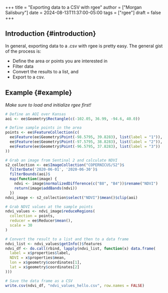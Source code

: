 +++
title = "Exporting data to a CSV with rgee"
author = ["Morgan Salisbury"]
date = 2024-08-13T11:37:00-05:00
tags = ["rgee"]
draft = false
+++

## Introduction {#introduction}

In general, exporting data to a .csv with rgee is pretty easy. The general gist of the process is:

-   Define the area or points you are interested in
-   Filter data
-   Convert the results to a list, and
-   Export to a csv.


## Example {#example}

_Make sure to load and initialize rgee first!_

```R
# Define an AOI over Kansas
aoi <- ee$Geometry$Rectangle(c(-102.05, 36.99, -94.6, 40.0))

# Define sample points in the area
points <- ee$FeatureCollection(c(
  ee$Feature(ee$Geometry$Point(-98.5795, 39.8283), list(label = "1")),
  ee$Feature(ee$Geometry$Point(-97.5795, 38.8283), list(label = "2")),
  ee$Feature(ee$Geometry$Point(-96.5795, 37.8283), list(label = "3"))
))

# Grab an image from Sentinal 2 and calculate NDVI
s2_collection <- ee$ImageCollection("COPERNICUS/S2")$
  filterDate('2020-06-01', '2020-06-30')$
  filterBounds(aoi)$
  map(function(image) {
    ndvi <- image$normalizedDifference(c("B8", "B4"))$rename("NDVI")
    return(image$addBands(ndvi))
  })
ndvi_image <- s2_collection$select("NDVI")$mean()$clip(aoi)

# Grab NDVI values at the sample points
ndvi_values <- ndvi_image$reduceRegions(
  collection = points,
  reducer = ee$Reducer$mean(),
  scale = 30
)

# Convert the result to a list and then to a data frame
ndvi_list <- ndvi_values$getInfo()$features
ndvi_df <- do.call(rbind, lapply(ndvi_list, function(x) data.frame(
  label = x$properties$label,
  NDVI = x$properties$mean,
  lon = x$geometry$coordinates[1],
  lat = x$geometry$coordinates[2]
)))

# Save the data frame as a CSV
write.csv(ndvi_df, "ndvi_values_hello.csv", row.names = FALSE)
```
